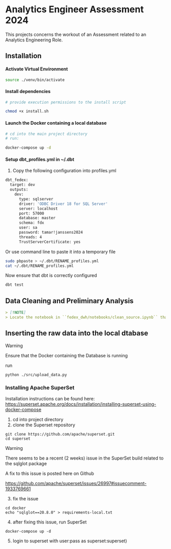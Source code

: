 # Analytics Engineer Assessment 2024

This projects concerns the workout of an Assessment related to an Analytics Engineering Role.

## Installation

#### Activate Virtual Environment

```bash
source ./venv/bin/activate 
```

#### Install dependencies

```bash
# provide execution permissions to the install script

chmod +x install.sh

```

#### Launch the Docker containing a local database

```bash
# cd into the main project directory
# run:

docker-compose up -d
```

#### Setup dbt_profiles.yml in ~/.dbt

1. Copy the following configuration into profiles.yml

```bash
dbt_fedex:
  target: dev
  outputs:
    dev:
      type: sqlserver
      driver: 'ODBC Driver 18 for SQL Server' 
      server: localhost
      port: 57000
      database: master
      schema: fdx
      user: sa
      password: tamar!janssens2024
      threads: 4
      TrustServerCertificate: yes
```

Or use command line to paste it into a temporary file

```bash
sudo pbpaste > ~/.dbt/RENAME_profiles.yml
cat ~/.dbt/RENAME_profiles.yml
```

Now ensure that dbt is correctly configured

```markdown
dbt test
```

## Data Cleaning and Preliminary Analysis

```markdown
> [!NOTE]
> Locate the notebook in ``fedex_dwh/notebooks/clean_source.ipynb`` that contains this analysis
```

## Inserting the raw data into the local dtabase

> [!WARNING]
>
> Ensure that the Docker containing the Database is running

run

```
python ./src/upload_data.py
```

### Installing Apache SuperSet

Installation instructions can be found here:
https://superset.apache.org/docs/installation/installing-superset-using-docker-compose

1. cd into project directory
2. clone the Superset repository

```
git clone https://github.com/apache/superset.git
cd superset
```

> [!WARNING]
> There seems to be a recent (2 weeks) issue in the SuperSet build related to the sqlglot package
>
> A fix to this issue is posted here on Github
>
> https://github.com/apache/superset/issues/26997#issuecomment-1933769661

3. fix the issue

```
cd docker
echo "sqlglot==20.8.0" > requirements-local.txt
```

4. after fixing this issue, run SuperSet

```
docker-compose up -d
```

5. login to superset with user:pass as superset:superset)
